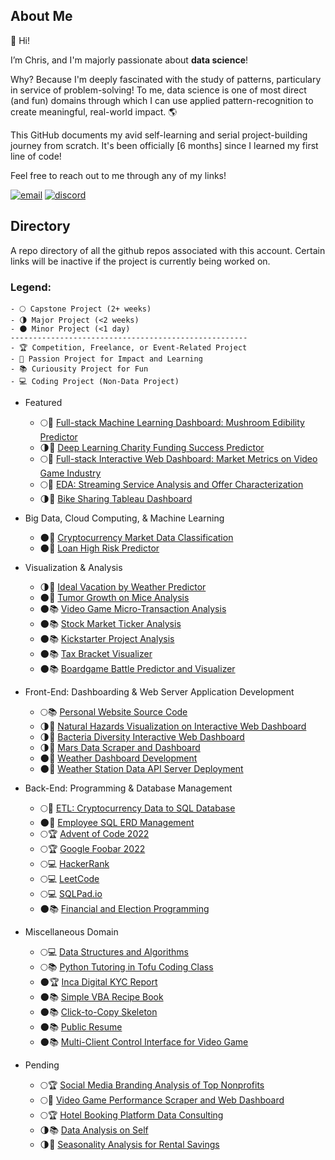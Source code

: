## About Me

👋 Hi! 

I’m Chris, and I'm majorly passionate about **data science**!

Why? Because I'm deeply fascinated with the study of patterns, particulary in service of problem-solving! To me, data science is one of most direct (and fun) domains through which I can use applied pattern-recognition to create meaningful, real-world impact. 🌎 

This GitHub documents my avid self-learning and serial project-building journey from scratch. It's been officially [6 months] since I learned my first line of code!

Feel free to reach out to me through any of my links!

[![email](https://img.shields.io/badge/Gmail-D14836?style=for-the-badge&logo=gmail&logoColor=white)](mailto:christopherdenq@gmail.com) [![discord](https://img.shields.io/badge/Discord-7289DA?style=for-the-badge&logo=discord&logoColor=white)](https://discordapp.com/users/122537517835616257)

## Directory

A repo directory of all the github repos associated with this account. Certain links will be inactive if the project is currently being worked on. 

### Legend: 
    - 🌕 Capstone Project (2+ weeks)
    - 🌗 Major Project (<2 weeks)
    - 🌑 Minor Project (<1 day)
    -----------------------------------------------------
    - 🏆 Competition, Freelance, or Event-Related Project
    - 💙 Passion Project for Impact and Learning
    - 📚 Curiousity Project for Fun
    - 💻 Coding Project (Non-Data Project)

- Featured
    - 🌕💙 [Full-stack Machine Learning Dashboard: Mushroom Edibility Predictor](https://github.com/cdenq/mushroom-edibility-predictor-web-app)
    - 🌗💙 [Deep Learning Charity Funding Success Predictor](https://github.com/cdenq/charity-funding-success-predictor)
    - 🌕💙 [Full-stack Interactive Web Dashboard: Market Metrics on Video Game Industry](https://github.com/cdenq/web-dashboard-of-video-game-industry)
    - 🌕💙 [EDA: Streaming Service Analysis and Offer Characterization](https://github.com/cdenq/streaming-service-analysis-and-offer-characterization)
    - 🌗💙 [Bike Sharing Tableau Dashboard](https://github.com/cdenq/bike-sharing-tableau-dashboard) 

- Big Data, Cloud Computing, & Machine Learning
    - 🌑💙 [Cryptocurrency Market Data Classification](https://github.com/cdenq/cryptocurrency-market-data-classification)
    - 🌑💙 [Loan High Risk Predictor](https://github.com/cdenq/loan-high-risk-predicter)

- Visualization & Analysis
    - 🌗💙 [Ideal Vacation by Weather Predictor](https://github.com/cdenq/ideal-vacation-by-weather-predictor)
    - 🌑💙 [Tumor Growth on Mice Analysis](https://github.com/cdenq/tumor-growth-on-mice-analysis)
    - 🌑📚 [Video Game Micro-Transaction Analysis](https://github.com/cdenq/video-game-micro-transaction-analysis)
    - 🌑📚 [Stock Market Ticker Analysis](https://github.com/cdenq/stock-market-ticker-analysis)
    - 🌑📚 [Kickstarter Project Analysis](https://github.com/cdenq/kickstarter-project-analysis)
    - 🌑📚 [Tax Bracket Visualizer](https://github.com/cdenq/tax-bracket-visualization)
    - 🌑📚 [Boardgame Battle Predictor and Visualizer](https://github.com/cdenq/boardgame-battle-predictor-visualizer)

- Front-End: Dashboarding & Web Server Application Development
    - 🌕📚 [Personal Website Source Code](https://github.com/cdenq/cdenq.github.io)
    - 🌗💙 [Natural Hazards Visualization on Interactive Web Dashboard](https://github.com/cdenq/natural-hazard-visualization-interactive-web-dashboard)
    - 🌗💙 [Bacteria Diversity Interactive Web Dashboard](https://github.com/cdenq/bacteria-diversity-interactive-web-dashboard)
    - 🌗💙 [Mars Data Scraper and Dashboard](https://github.com/cdenq/mars-data-scraper-and-dashboard)
    - 🌑💙 [Weather Dashboard Development](https://github.com/cdenq/web-dashboard-on-weather-data) 
    - 🌑💙 [Weather Station Data API Server Deployment](https://github.com/cdenq/weather-station-data-api-deployment)

- Back-End: Programming & Database Management
    - 🌕💙 [ETL: Cryptocurrency Data to SQL Database](https://github.com/cdenq/etl-pipeline-on-crypto-data)
    - 🌑💙 [Employee SQL ERD Management](https://github.com/cdenq/employee-sql-erd-management)
    - 🌕🏆 [Advent of Code 2022](https://github.com/cdenq/my-advent-of-code-2021-solves)
    - 🌕🏆 [Google Foobar 2022](https://github.com/cdenq/my-google-foobar-solves)
    - 🌕💻 [HackerRank](https://github.com/cdenq/my-hackerrank-solves)
    - 🌕💻 [LeetCode](https://github.com/cdenq/my-leetcode-solves)
    - 🌕💻 [SQLPad.io](https://github.com/cdenq/my-sqlpad-io-solves)
    - 🌑📚 [Financial and Election Programming](https://github.com/cdenq/financial-and-election-data-programming)

- Miscellaneous Domain
    - 🌕💻 [Data Structures and Algorithms](https://github.com/cdenq/my-ds-algo-repo)
    - 🌕📚 [Python Tutoring in Tofu Coding Class](https://github.com/cdenq/tofu-coding-class)
    - 🌑🏆 [Inca Digital KYC Report](https://github.com/cdenq/inca-digital-remittance-kyc-report)
    - 🌑📚 [Simple VBA Recipe Book](https://github.com/cdenq/simple-vba-recipe-book)
    - 🌑📚 [Click-to-Copy Skeleton](https://github.com/cdenq/click-to-copy-skeleton)
    - 🌑📚 [Public Resume](https://github.com/cdenq/denq-resume)
    - 🌑📚 [Multi-Client Control Interface for Video Game](https://github.com/cdenq/videogame-multi-client-control-interface)

- Pending
    - 🌕🏆 [Social Media Branding Analysis of Top Nonprofits](https://github.com/cdenq/branding-analysis-of-top-nonprofit-phd-dissertation) 
    - 🌕💙 [Video Game Performance Scraper and Web Dashboard](https://github.com/cdenq/video-game-performance-scraper-and-web-dashboard)
    - 🌕🏆 [Hotel Booking Platform Data Consulting](https://github.com/cdenq/hotel-booking-platform-data-consulting)
    - 🌗📚 [Data Analysis on Self](https://github.com/cdenq/data-analysis-on-myself-p1)
    - 🌗💙 [Seasonality Analysis for Rental Savings](https://github.com/cdenq/seasonality-analysis-for-rental-savings)
